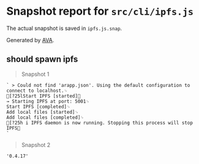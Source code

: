# Snapshot report for `src/cli/ipfs.js`

The actual snapshot is saved in `ipfs.js.snap`.

Generated by [AVA](https://ava.li).

## should spawn ipfs

> Snapshot 1

    ` > Could not find 'arapp.json'. Using the default configuration to connect to localhost.␊
    [?25lStart IPFS [started]␊
    → Starting IPFS at port: 5001␊
    Start IPFS [completed]␊
    Add local files [started]␊
    Add local files [completed]␊
    [?25h i IPFS daemon is now running. Stopping this process will stop IPFS␊
    `

> Snapshot 2

    '0.4.17'
